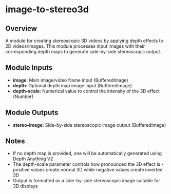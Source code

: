 # image-to-stereo3d

## Overview
A module for creating stereoscopic 3D videos by applying depth effects to 2D videos/images. This module processes input images with their corresponding depth maps to generate side-by-side stereoscopic output.

## Module Inputs
- **image**: Main image/video frame input (BufferedImage)
- **depth**: Optional depth map image input (BufferedImage)
- **depth-scale**: Numerical value to control the intensity of the 3D effect (Number)

## Module Outputs
- **stereo-image**: Side-by-side stereoscopic image output (BufferedImage)

## Notes
- If no depth map is provided, one will be automatically generated using Depth Anything V2
- The depth-scale parameter controls how pronounced the 3D effect is - positive values create normal 3D while negative values create inverted 3D
- Output is formatted as a side-by-side stereoscopic image suitable for 3D displays
